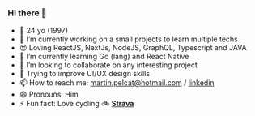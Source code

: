 ### Hi there 👋

- 🎂 24 yo (1997)
- 🔭 I’m currently working on a small projects to learn multiple techs
- 😍 Loving ReactJS, NextJs, NodeJS, GraphQL, Typescript and JAVA
- 🌱 I’m currently learning Go (lang) and React Native
- 👯 I’m looking to collaborate on any interesting project
- 🤔 Trying to improve UI/UX design skills
- 📫 How to reach me: martin.pelcat@hotmail.com / [linkedin](https://www.linkedin.com/in/martinpelcat/)
- 😄 Pronouns: Him
- ⚡ Fun fact: Love cycling 🚲 **[Strava](https://www.strava.com/athletes/44058631)**

